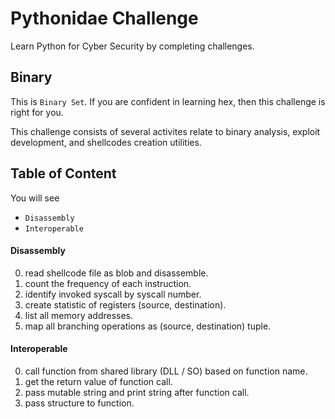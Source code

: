 # Pythonidae Challenge

Learn Python for Cyber Security by completing challenges.

## Binary

This is `Binary Set`. If you are confident in learning hex, then this challenge is right for you.

This challenge consists of several activites relate to binary analysis, exploit development, and shellcodes creation utilities.

## Table of Content

You will see

- `Disassembly`
- `Interoperable`

#### Disassembly

0. read shellcode file as blob and disassemble.
1. count the frequency of each instruction.
2. identify invoked syscall by syscall number.
3. create statistic of registers (source, destination).
4. list all memory addresses.
5. map all branching operations as (source, destination) tuple.

#### Interoperable

0. call function from shared library (DLL / SO) based on function name.
1. get the return value of function call.
2. pass mutable string and print string after function call.
3. pass structure to function.